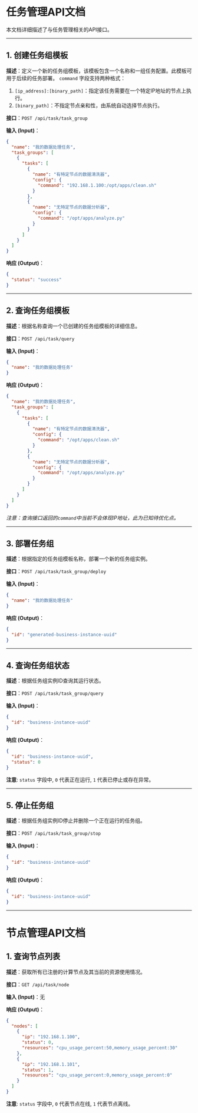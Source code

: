 # 任务管理API文档

本文档详细描述了与任务管理相关的API接口。

---

## 1. 创建任务组模板

**描述**：定义一个新的任务组模板，该模板包含一个名称和一组任务配置。此模板可用于后续的任务部署。
`command` 字段支持两种格式：
1.  `[ip_address]:[binary_path]`：指定该任务需要在一个特定IP地址的节点上执行。
2.  `[binary_path]`：不指定节点亲和性，由系统自动选择节点执行。

**接口**：`POST /api/task/task_group`

**输入 (Input)**：
```json
{
  "name": "我的数据处理任务",
  "task_groups": [
    {
      "tasks": [
        {
          "name": "有特定节点的数据清洗器",
          "config": {
            "command": "192.168.1.100:/opt/apps/clean.sh"
          }
        },
        {
          "name": "无特定节点的数据分析器",
          "config": {
            "command": "/opt/apps/analyze.py"
          }
        }
      ]
    }
  ]
}
```

**响应 (Output)**：
```json
{
  "status": "success"
}
```

---

## 2. 查询任务组模板

**描述**：根据名称查询一个已创建的任务组模板的详细信息。

**接口**：`POST /api/task/query`

**输入 (Input)**：
```json
{
  "name": "我的数据处理任务"
}
```

**响应 (Output)**：
```json
{
  "name": "我的数据处理任务",
  "task_groups": [
    {
      "tasks": [
        {
          "name": "有特定节点的数据清洗器",
          "config": {
            "command": "/opt/apps/clean.sh"
          }
        },
        {
          "name": "无特定节点的数据分析器",
          "config": {
            "command": "/opt/apps/analyze.py"
          }
        }
      ]
    }
  ]
}
```
*注意：查询接口返回的`command`中当前不会体现IP地址，此为已知待优化点。*

---

## 3. 部署任务组

**描述**：根据指定的任务组模板名称，部署一个新的任务组实例。

**接口**：`POST /api/task/task_group/deploy`

**输入 (Input)**：
```json
{
  "name": "我的数据处理任务"
}
```

**响应 (Output)**：
```json
{
  "id": "generated-business-instance-uuid"
}
```

---

## 4. 查询任务组状态

**描述**：根据任务组实例ID查询其运行状态。

**接口**：`POST /api/task/task_group/query`

**输入 (Input)**：
```json
{
  "id": "business-instance-uuid"
}
```

**响应 (Output)**：
```json
{
  "id": "business-instance-uuid",
  "status": 0
}
```
**注意**: `status` 字段中, `0` 代表正在运行, `1` 代表已停止或存在异常。

---

## 5. 停止任务组

**描述**：根据任务组实例ID停止并删除一个正在运行的任务组。

**接口**：`POST /api/task/task_group/stop`

**输入 (Input)**：
```json
{
  "id": "business-instance-uuid"
}
```

**响应 (Output)**：
```json
{
  "id": "business-instance-uuid"
}
```

---

# 节点管理API文档

## 1. 查询节点列表

**描述**：获取所有已注册的计算节点及其当前的资源使用情况。

**接口**：`GET /api/task/node`

**输入 (Input)**：无

**响应 (Output)**：
```json
{
  "nodes": [
    {
      "ip": "192.168.1.100",
      "status": 0,
      "resources": "cpu_usage_percent:50,memory_usage_percent:30"
    },
    {
      "ip": "192.168.1.101",
      "status": 1,
      "resources": "cpu_usage_percent:0,memory_usage_percent:0"
    }
  ]
}
```
**注意**: `status` 字段中, `0` 代表节点在线, `1` 代表节点离线。 